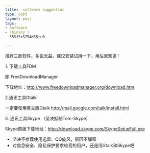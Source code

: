 ```yaml
---
title:  software suggestion
type: post
layout: post
tags: 
- Software
- !binary |
  55Sf5rS754K55ru0

---
```

<p>推荐三款软件，多说无益，建议安装试用一下，用后就知道！</p>  <p>1. 下载工具FDM</p>  <p>即 FreeDownloadManager</p>  <p>下载地址：<a title="http://www.freedownloadmanager.org/download.htm" href="http://www.freedownloadmanager.org/download.htm" target="_blank">http://www.freedownloadmanager.org/download.htm</a></p>  <p>2.通讯工具Gtalk</p>  <p>一定要使用英文版Gtalk <a title="http://mail.google.com/talk/install.html" href="http://mail.google.com/talk/install.html" target="_blank">http://mail.google.com/talk/install.html</a></p>  <p>3. 通讯工具Skype （坚决抵制Tom-Skype）</p>  <p>Skype原版下载地址：<a title="http://download.skype.com/SkypeSetupFull.exe" href="http://download.skype.com/SkypeSetupFull.exe" target="_blank">http://download.skype.com/SkypeSetupFull.exe</a></p>  <ul>   <li>坚决不推荐使用迅雷、QQ旋风，原因不解释</li>    <li>对信息安全、隐私保护要求较高的用户，还是用Gtalk和Skype吧</li> </ul>
